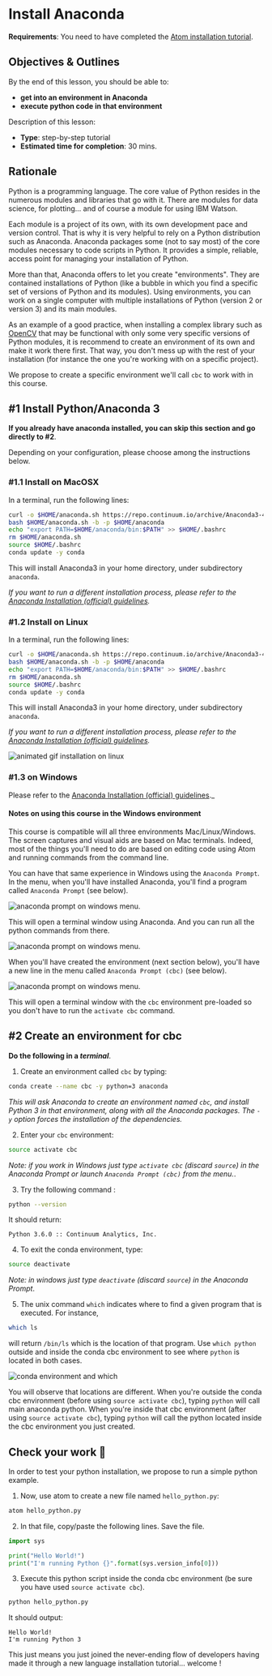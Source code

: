 # Install Anaconda

**Requirements**: You need to have completed the [Atom installation tutorial](atom_install.md).

## Objectives & Outlines

By the end of this lesson, you should be able to:
- **get into an environment in Anaconda**
- **execute python code in that environment**

Description of this lesson:
- **Type**: step-by-step tutorial
- **Estimated time for completion**: 30 mins.


## Rationale

Python is a programming language. The core value of Python resides in the numerous modules and libraries that go with it. There are modules for data science, for plotting... and of course a module for using IBM Watson.

Each module is a project of its own, with its own development pace and version control. That is why it is very helpful to rely on a Python distribution such as Anaconda. Anaconda packages some (not to say most) of the core modules necessary to code scripts in Python. It provides a simple, reliable, access point for managing your installation of Python.

More than that, Anaconda offers to let you create "environments". They are contained installations of Python (like a bubble in which you find a specific set of versions of Python and its modules). Using environments, you can work on a single computer with multiple installations of Python (version 2 or version 3) and its main modules.

As an example of a good practice, when installing a complex library such as [OpenCV](http://docs.opencv.org/2.4/doc/tutorials/tutorials.html) that may be functional with only some very specific versions of Python modules, it is recommend to create an environment of its own and make it work there first. That way, you don't mess up with the rest of your installation (for instance the one you're working with on a specific project).

We propose to create a specific environment we'll call `cbc` to work with in this course.

## \#1 Install Python/Anaconda 3

**If you already have anaconda installed, you can skip this section and go directly to \#2**.

Depending on your configuration, please choose among the instructions below.

### \#1.1 Install on MacOSX

In a terminal, run the following lines:

```bash
curl -o $HOME/anaconda.sh https://repo.continuum.io/archive/Anaconda3-4.3.0-MacOSX-x86_64.sh
bash $HOME/anaconda.sh -b -p $HOME/anaconda
echo "export PATH=$HOME/anaconda/bin:$PATH" >> $HOME/.bashrc
rm $HOME/anaconda.sh
source $HOME/.bashrc
conda update -y conda
```

This will install Anaconda3 in your home directory, under subdirectory `anaconda`.

_If you want to run a different installation process, please refer to the [Anaconda Installation (official) guidelines](https://docs.continuum.io/anaconda/install#anaconda-for-macos-command-line-install)._

### \#1.2 Install on Linux

In a terminal, run the following lines:

```bash
curl -o $HOME/anaconda.sh https://repo.continuum.io/archive/Anaconda3-4.3.0-Linux-x86_64.sh
bash $HOME/anaconda.sh -b -p $HOME/anaconda
echo "export PATH=$HOME/anaconda/bin:$PATH" >> $HOME/.bashrc
rm $HOME/anaconda.sh
source $HOME/.bashrc
conda update -y conda
```

This will install Anaconda3 in your home directory, under subdirectory `anaconda`.

_If you want to run a different installation process, please refer to the [Anaconda Installation (official) guidelines](https://docs.continuum.io/anaconda/install#linux-install)._

![animated gif installation on linux](img/conda-install-linux.gif)

### \#1.3 on Windows

Please refer to the [Anaconda Installation (official) guidelines](https://docs.continuum.io/anaconda/install#anaconda-for-windows-install)._

#### Notes on using this course in the Windows environment

This course is compatible will all three environments Mac/Linux/Windows. The screen captures and visual aids are based on Mac terminals. Indeed, most of the things you'll need to do are based on editing code using Atom and running commands from the command line.

You can have that same experience in Windows using the `Anaconda Prompt`. In the menu, when you'll have installed Anaconda, you'll find a program called `Anaconda Prompt` (see below).

![anaconda prompt on windows menu](img/anaconda_prompt_menu.png).

This will open a terminal window using Anaconda. And you can run all the python commands from there.

![anaconda prompt on windows menu](img/anaconda_prompt_window.png).

When you'll have created the environment (next section below), you'll have a new line in the menu called `Anaconda Prompt (cbc)` (see below).

![anaconda prompt on windows menu](img/anaconda_prompt_menu_cbc.png).

This will open a terminal window with the `cbc` environment pre-loaded so you don't have to run the `activate cbc` command.


## \#2 Create an environment for cbc

**Do the following in a <dfn title="in Windows, use Anaconda Prompt">terminal</dfn>**.

1. Create an environment called `cbc` by typing:

  ```bash
  conda create --name cbc -y python=3 anaconda
  ```

  _This will ask Anaconda to create an environment named `cbc`, and install Python 3 in that environment, along with all the Anaconda packages. The `-y` option forces the installation of the dependencies._

2. Enter your `cbc` environment:

  ```bash
  source activate cbc
  ```

  *Note: if you work in Windows just type `activate cbc` (discard `source`) in the Anaconda Prompt or launch `Anaconda Prompt (cbc)` from the menu.*.

3. Try the following command :

  ```bash
  python --version
  ```

  It should return:

  ```
  Python 3.6.0 :: Continuum Analytics, Inc.
  ```


4. To exit the conda environment, type:

  ```bash
  source deactivate
  ```

  *Note: in windows just type `deactivate` (discard `source`) in the Anaconda Prompt*.

5. The unix command `which` indicates where to find a given program that is executed. For instance,

  ```bash
  which ls
  ```

  will return `/bin/ls` which is the location of that program. Use `which python` outside and inside the conda cbc environment to see where `python` is located in both cases.

  ![conda environment and which](img/conda-env.gif)

  You will observe that locations are different. When you're outside the conda cbc environment (before using `source activate cbc`), typing `python` will call main anaconda python. When you're inside that cbc environment (after using `source activate cbc`), typing `python` will call the python located inside the cbc environment you just created.


## Check your work 💪

In order to test your python installation, we propose to run a simple python example.

1. Now, use atom to create a new file named `hello_python.py`:

  ```bash
  atom hello_python.py
  ```

2. In that file, copy/paste the following lines. Save the file.

  ```python
  import sys

  print("Hello World!")
  print("I'm running Python {}".format(sys.version_info[0]))
  ```

3. Execute this python script inside the conda cbc environment (be sure you have used `source activate cbc`).

  ```bash
  python hello_python.py
  ```

  It should output:

  ```
  Hello World!
  I'm running Python 3
  ```

  This just means you just joined the never-ending flow of developers having made it through a new language installation tutorial... welcome !

